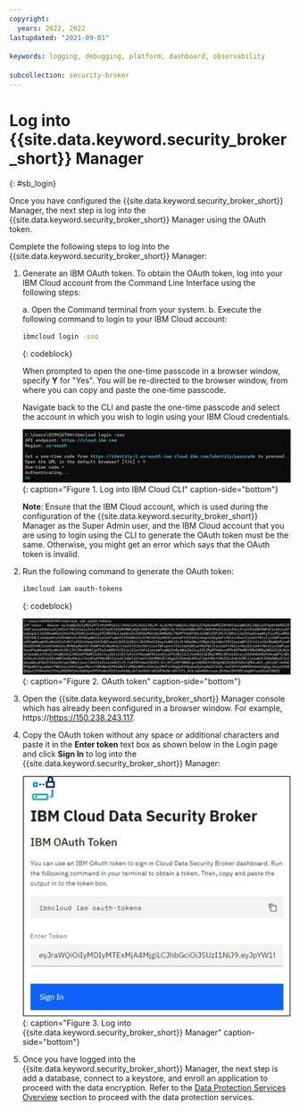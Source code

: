 ```yaml
---
copyright:
  years: 2022, 2022
lastupdated: "2021-09-01"

keywords: logging, debugging, platform, dashboard, observability

subcollection: security-broker
---
```


# Log into {{site.data.keyword.security_broker_short}} Manager
{: #sb_login}

Once you have configured the {{site.data.keyword.security_broker_short}} Manager, the next step
is log into the {{site.data.keyword.security_broker_short}} Manager using the OAuth token.

Complete the following steps to log into the {{site.data.keyword.security_broker_short}} Manager:

1.  Generate an IBM OAuth token. To obtain the OAuth token, log into your IBM Cloud account
    from the Command Line Interface using the following steps:

    a. Open the Command terminal from your system.
    b. Execute the following command to login to your IBM Cloud account:

    ```sh
    ibmcloud login -sso
    ```
    {: codeblock}

    When prompted to open the one-time passcode in a browser window, specify **Y** for "Yes". You will be re-directed to the browser window, from where you can copy and paste the one-time passcode. 

    Navigate back to the CLI and paste the one-time passcode and select the account in which you wish to login using your IBM Cloud credentials. 

    ![Log into IBM Cloud CLI](../images/ibm_cli.svg){: caption="Figure 1. Log into IBM Cloud CLI" caption-side="bottom"}

    **Note**: Ensure that the IBM Cloud account, which is used during the configuration of the {{site.data.keyword.security_broker_short}} Manager as the Super Admin user, and the IBM Cloud account that you are using to login using the CLI to generate the OAuth token must be the same. Otherwise, you might get an error which says that the OAuth token is invalid.
    
2.  Run the following command to generate the OAuth token:

    ```sh
    ibmcloud iam oauth-tokens
    ```
    {: codeblock}

    ![OAuth token](../images/oauth_token.svg){: caption="Figure 2. OAuth token" caption-side="bottom"}

2.  Open the {{site.data.keyword.security_broker_short}} Manager console which has already been configured in a browser window. For example, https://https://150.238.243.117.

3.  Copy the OAuth token without any space or additional characters and paste it in the **Enter token** text box as shown below in the Login page and click **Sign In** to log into the {{site.data.keyword.security_broker_short}} Manager:

    ![Log into {{site.data.keyword.security_broker_short}} Manager](../images/sb_login.svg){: caption="Figure 3. Log into {{site.data.keyword.security_broker_short}} Manager" caption-side="bottom"}
    
4.  Once you have logged into the {{site.data.keyword.security_broker_short}} Manager, the next step is add a database, connect to a keystore, and enroll an application to proceed with the data encryption. Refer to the [Data Protection Services Overview](/docs/security-broker?topic=security-broker-sb_encrypt_progress) section to proceed with the data protection services.
